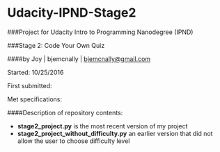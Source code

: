 # Udacity-IPND-Stage2
###Project for Udacity Intro to Programming Nanodegree (IPND)

###Stage 2: Code Your Own Quiz

####by Joy | bjemcnally | bjemcnally@gmail.com

Started: 10/25/2016

First submitted:

Met specifications:

####Description of repository contents:

- **stage2_project.py** is the most recent version of my project
- **stage2_project_without_difficulty.py** an earlier version that did not allow the user to choose difficulty level

